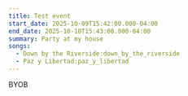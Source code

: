 ```yaml
---
title: Test event
start_date: 2025-10-09T15:42:00.000-04:00
end_date: 2025-10-10T15:43:00.000-04:00
summary: Party at my house
songs:
  - Down by the Riverside:down_by_the_riverside
  - Paz y Libertad:paz_y_libertad
---
```

BYOB
